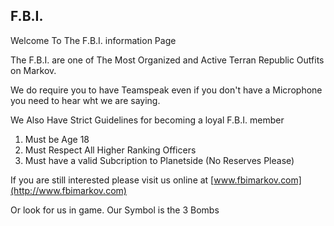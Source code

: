 ## F.B.I.

Welcome To The F.B.I. information Page

The F.B.I. are one of The Most Organized and Active Terran Republic
Outfits on Markov.

We do require you to have Teamspeak even if you don't have a Microphone
you need to hear wht we are saying.

We Also Have Strict Guidelines for becoming a loyal F.B.I. member

1.  Must be Age 18
2.  Must Respect All Higher Ranking Officers
3.  Must have a valid Subcription to Planetside (No Reserves Please)

If you are still interested please visit us online at
[www.fbimarkov.com](http://www.fbimarkov.com)

Or look for us in game. Our Symbol is the 3 Bombs